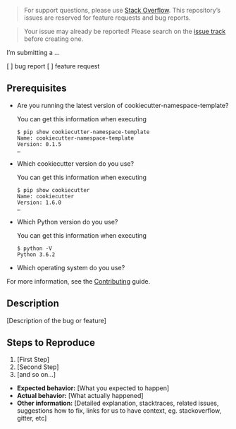 > For support questions, please use [Stack Overflow](https://stackoverflow.com/).
> This repository’s issues are reserved for feature requests and bug reports.

> Your issue may already be reported! Please search on the [issue track](../) before creating one.

I’m submitting a …

[ ] bug report
[ ] feature request

## Prerequisites

* Are you running the latest version of cookiecutter-namespace-template?

  You can get this information when executing
  ```console
  $ pip show cookiecutter-namespace-template
  Name: cookiecutter-namespace-template
  Version: 0.1.5
  …
  ```

* Which cookiecutter version do you use?

  You can get this information when executing
  ```console
  $ pip show cookiecutter
  Name: cookiecutter
  Version: 1.6.0
  …
  ```

* Which Python version do you use?

  You can get this information when executing
   ```console
  $ python -V
  Python 3.6.2
  ```

* Which operating system do you use?

For more information, see the [Contributing](https://github.com/veit/cookiecutter-namespace-template/blob/main/CONTRIBUTING.rst) guide.

## Description

[Description of the bug or feature]

## Steps to Reproduce

1. [First Step]
2. [Second Step]
3. [and so on…]

* **Expected behavior:** [What you expected to happen]
* **Actual behavior:** [What actually happened]
* **Other information:** [Detailed explanation, stacktraces, related issues, suggestions how to fix, links for us to have context, eg. stackoverflow, gitter, etc]
